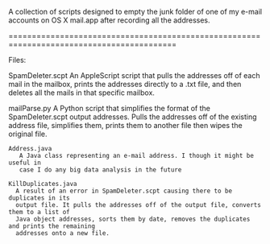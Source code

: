 A collection of scripts designed to empty the junk folder of one of my e-mail 
accounts on OS X mail.app after recording all the addresses.

==========================================================================================

Files:

  SpamDeleter.scpt
 	  An AppleScript script that pulls the addresses off of each mail in the mailbox, 
 	  prints the addresses directly to a .txt file, and then deletes all the mails 
 	  in that specific mailbox.
 	  
  mailParse.py
	   A Python script that simplifies the format of the SpamDeleter.scpt output
	   addresses. Pulls the addresses off of the existing address file, simplifies
	   them, prints them to another file then wipes the original file.
 	  
	Address.java
	   A Java class representing an e-mail address. I though it might be useful in 
	   case I do any big data analysis in the future
	   
	KillDuplicates.java
	  A result of an error in SpamDeleter.scpt causing there to be duplicates in its
	  output file. It pulls the addresses off of the output file, converts them to a list of
	  Java object addresses, sorts them by date, removes the duplicates and prints the remaining
	  addresses onto a new file.
